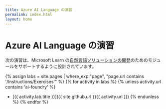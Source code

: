 ```yaml
---
title: Azure AI Language の演習
permalink: index.html
layout: home
---
```


# Azure AI Language の演習

次の演習は、Microsoft Learn の[自然言語ソリューションの開発](https://learn.microsoft.com/training/paths/develop-language-solutions-azure-ai/)のためのモジュールをサポートするように設計されています。


{% assign labs = site.pages | where_exp:"page", "page.url contains '/Instructions/Exercises'" %} {% for activity in labs  %} {% unless activity.url contains 'ai-foundry' %}
- [{{ activity.lab.title }}]({{ site.github.url }}{{ activity.url }}) {% endunless %} {% endfor %}
